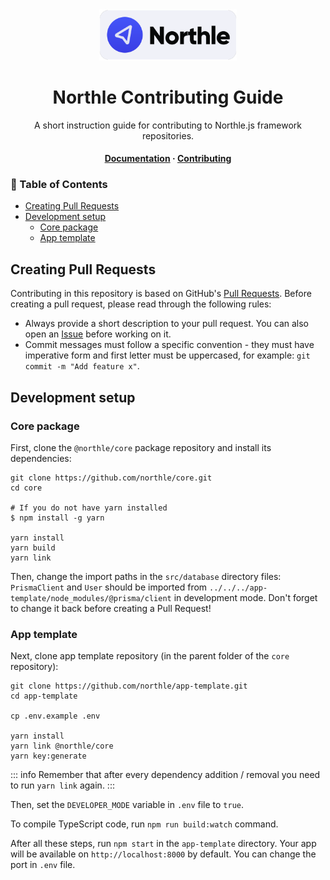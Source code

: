 <div align="center">
  <img src="../.github/logo-full.png" width="220">

  <h1>Northle Contributing Guide</h1>

  <p align="center">A short instruction guide for contributing to Northle.js framework repositories.</p>

  <h4>
    <a href="../README.md">Documentation</a>
    <span> · </span>
    <a href="CONTRIBUTING.md">Contributing</a>
  </h4>
</div>

<!-- omit in toc -->
### 📓 Table of Contents

- [Creating Pull Requests](#creating-pull-requests)
- [Development setup](#development-setup)
  - [Core package](#core-package)
  - [App template](#app-template)

## Creating Pull Requests

Contributing in this repository is based on GitHub's [Pull Requests](https://docs.github.com/en/pull-requests/collaborating-with-pull-requests/proposing-changes-to-your-work-with-pull-requests/about-pull-requests). Before creating a pull request, please read through the following rules:

- Always provide a short description to your pull request. You can also open an [Issue](https://docs.github.com/en/issues/tracking-your-work-with-issues/about-issues) before working on it.
- Commit messages must follow a specific convention - they must have imperative form and first letter must be uppercased, for example: `git commit -m "Add feature x"`.

## Development setup

### Core package

First, clone the `@northle/core` package repository and install its dependencies:

```shell
git clone https://github.com/northle/core.git
cd core

# If you do not have yarn installed
$ npm install -g yarn

yarn install
yarn build
yarn link
```

Then, change the import paths in the `src/database` directory files: `PrismaClient` and `User` should be imported from `../../../app-template/node_modules/@prisma/client` in development mode. Don't forget to change it back before creating a Pull Request!

### App template

Next, clone app template repository (in the parent folder of the `core` repository):

```shell
git clone https://github.com/northle/app-template.git
cd app-template

cp .env.example .env

yarn install
yarn link @northle/core
yarn key:generate
```

::: info
Remember that after every dependency addition / removal you need to run `yarn link` again.
:::

Then, set the `DEVELOPER_MODE` variable in `.env` file to `true`.

To compile TypeScript code, run `npm run build:watch` command.

After all these steps, run `npm start` in the `app-template` directory. Your app will be available on `http://localhost:8000` by default. You can change the port in `.env` file.
